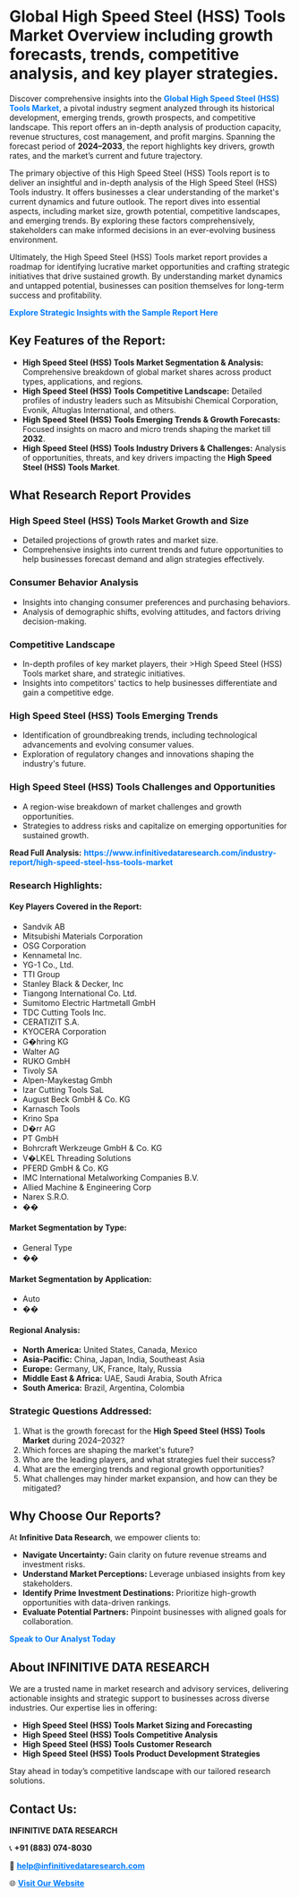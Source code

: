<h1>Global High Speed Steel (HSS) Tools Market Overview including growth forecasts, trends, competitive analysis, and key player strategies.</h1>
<p>
Discover comprehensive insights into the 
<a href="https://www.infinitivedataresearch.com/industry-report/high-speed-steel-hss-tools-market" rel="dofollow" style="color: #007BFF; text-decoration: none;"><strong>Global High Speed Steel (HSS) Tools Market</strong></a>, a pivotal industry segment analyzed through its historical development, emerging trends, growth prospects, and competitive landscape. This report offers an in-depth analysis of production capacity, revenue structures, cost management, and profit margins. Spanning the forecast period of <strong>2024–2033</strong>, the report highlights key drivers, growth rates, and the market’s current and future trajectory.
</p>
<p>
The primary objective of this High Speed Steel (HSS) Tools report is to deliver an insightful and in-depth analysis of the High Speed Steel (HSS) Tools industry. It offers businesses a clear understanding of the market's current dynamics and future outlook. The report dives into essential aspects, including market size, growth potential, competitive landscapes, and emerging trends. By exploring these factors comprehensively, stakeholders can make informed decisions in an ever-evolving business environment.
</p>
<p>
Ultimately, the High Speed Steel (HSS) Tools market report provides a roadmap for identifying lucrative market opportunities and crafting strategic initiatives that drive sustained growth. By understanding market dynamics and untapped potential, businesses can position themselves for long-term success and profitability.
</p>
<p>
<a href="https://www.infinitivedataresearch.com/request-sample/reportId=108836" style="color: #007BFF; text-decoration: none;"><strong>Explore Strategic Insights with the Sample Report Here</strong></a>
</p>

<h2>Key Features of the Report:</h2>
<ul>
<li><strong>High Speed Steel (HSS) Tools Market Segmentation & Analysis:</strong> Comprehensive breakdown of global market shares across product types, applications, and regions.</li>
<li><strong>High Speed Steel (HSS) Tools Competitive Landscape:</strong> Detailed profiles of industry leaders such as Mitsubishi Chemical Corporation, Evonik, Altuglas International, and others.</li>
<li><strong>High Speed Steel (HSS) Tools Emerging Trends & Growth Forecasts:</strong> Focused insights on macro and micro trends shaping the market till <strong>2032</strong>.</li>
<li><strong>High Speed Steel (HSS) Tools Industry Drivers & Challenges:</strong> Analysis of opportunities, threats, and key drivers impacting the <strong>High Speed Steel (HSS) Tools Market</strong>.</li>
</ul>

<h2>What Research Report Provides</h2>
<h3>High Speed Steel (HSS) Tools Market Growth and Size</h3>
<ul>
<li>Detailed projections of growth rates and market size.</li>
<li>Comprehensive insights into current trends and future opportunities to help businesses forecast demand and align strategies effectively.</li>
</ul>

<h3>Consumer Behavior Analysis</h3>
<ul>
<li>Insights into changing consumer preferences and purchasing behaviors.</li>
<li>Analysis of demographic shifts, evolving attitudes, and factors driving decision-making.</li>
</ul>

<h3>Competitive Landscape</h3>
<ul>
<li>In-depth profiles of key market players, their >High Speed Steel (HSS) Tools market share, and strategic initiatives.</li>
<li>Insights into competitors' tactics to help businesses differentiate and gain a competitive edge.</li>
</ul>

<h3>High Speed Steel (HSS) Tools Emerging Trends</h3>
<ul>
<li>Identification of groundbreaking trends, including technological advancements and evolving consumer values.</li>
<li>Exploration of regulatory changes and innovations shaping the industry's future.</li>
</ul>

<h3>High Speed Steel (HSS) Tools Challenges and Opportunities</h3>
<ul>
<li>A region-wise breakdown of market challenges and growth opportunities.</li>
<li>Strategies to address risks and capitalize on emerging opportunities for sustained growth.</li>
</ul>
<p><strong>Read Full Analysis:</strong> <a href="https://www.infinitivedataresearch.com/industry-report/high-speed-steel-hss-tools-market" rel="dofollow" style="color: #007BFF; text-decoration: none;"><strong>https://www.infinitivedataresearch.com/industry-report/high-speed-steel-hss-tools-market</strong></a></p>
<h3>Research Highlights:</h3>
<h4>Key Players Covered in the Report:</h4>
<ul><li>Sandvik AB</li><li>Mitsubishi Materials Corporation</li><li>OSG Corporation</li><li>Kennametal Inc.</li><li>YG-1 Co., Ltd.</li><li>TTI Group</li><li>Stanley Black &amp; Decker, Inc</li><li>Tiangong International Co. Ltd.</li><li>Sumitomo Electric Hartmetall GmbH</li><li>TDC Cutting Tools Inc.</li><li>CERATIZIT S.A.</li><li>KYOCERA Corporation</li><li>G�hring KG</li><li>Walter AG</li><li>RUKO GmbH</li><li>Tivoly SA</li><li>Alpen-Maykestag Gmbh</li><li>Izar Cutting Tools SaL</li><li>August Beck GmbH &amp; Co. KG</li><li>Karnasch Tools</li><li>Krino Spa</li><li>D�rr AG</li><li>PT GmbH</li><li>Bohrcraft Werkzeuge GmbH &amp; Co. KG</li><li>V�LKEL Threading Solutions</li><li>PFERD GmbH &amp; Co. KG</li><li>IMC International Metalworking Companies B.V.</li><li>Allied Machine &amp; Engineering Corp</li><li>Narex S.R.O.</li><li>��</li></ul>
<h4>Market Segmentation by Type:</h4>
<ul><li>General Type</li><li>��</li></ul>
<h4>Market Segmentation by Application:</h4>
<ul><li>Auto</li><li>��</li></ul>

<h4>Regional Analysis:</h4>
<ul>
<li><strong>North America:</strong> United States, Canada, Mexico</li>
<li><strong>Asia-Pacific:</strong> China, Japan, India, Southeast Asia</li>
<li><strong>Europe:</strong> Germany, UK, France, Italy, Russia</li>
<li><strong>Middle East & Africa:</strong> UAE, Saudi Arabia, South Africa</li>
<li><strong>South America:</strong> Brazil, Argentina, Colombia</li>
</ul>

<h3>Strategic Questions Addressed:</h3>
<ol>
<li>What is the growth forecast for the <strong>High Speed Steel (HSS) Tools Market</strong> during 2024–2032?</li>
<li>Which forces are shaping the market's future?</li>
<li>Who are the leading players, and what strategies fuel their success?</li>
<li>What are the emerging trends and regional growth opportunities?</li>
<li>What challenges may hinder market expansion, and how can they be mitigated?</li>
</ol>

<h2>Why Choose Our Reports?</h2>
<p>At <strong>Infinitive Data Research</strong>, we empower clients to:</p>
<ul>
<li><strong>Navigate Uncertainty:</strong> Gain clarity on future revenue streams and investment risks.</li>
<li><strong>Understand Market Perceptions:</strong> Leverage unbiased insights from key stakeholders.</li>
<li><strong>Identify Prime Investment Destinations:</strong> Prioritize high-growth opportunities with data-driven rankings.</li>
<li><strong>Evaluate Potential Partners:</strong> Pinpoint businesses with aligned goals for collaboration.</li>
</ul>
<p><a href="https://www.infinitivedataresearch.com/industry-report/high-speed-steel-hss-tools-market" rel="dofollow" style="color: #007BFF; text-decoration: none;"><strong>Speak to Our Analyst Today</strong></a></p>

<h2>About INFINITIVE DATA RESEARCH</h2>
<p>We are a trusted name in market research and advisory services, delivering actionable insights and strategic support to businesses across diverse industries. Our expertise lies in offering:</p>
<ul>
<li><strong>High Speed Steel (HSS) Tools Market Sizing and Forecasting</strong></li>
<li><strong>High Speed Steel (HSS) Tools Competitive Analysis</strong></li>
<li><strong>High Speed Steel (HSS) Tools Customer Research</strong></li>
<li><strong>High Speed Steel (HSS) Tools Product Development Strategies</strong></li>
</ul>
<p>Stay ahead in today’s competitive landscape with our tailored research solutions.</p>

<h2>Contact Us:</h2>
<p><strong>INFINITIVE DATA RESEARCH</strong></p>
<p>📞 <strong>+91 (883) 074-8030</strong></p>
<p>📧 <strong><a href="mailto:help@infinitivedataresearch.com" style="color: #007BFF;">help@infinitivedataresearch.com</a></strong></p>
<p>🌐 <strong><a href="https://www.infinitivedataresearch.com" rel="dofollow" style="color: #007BFF;">Visit Our Website</a></strong></p>